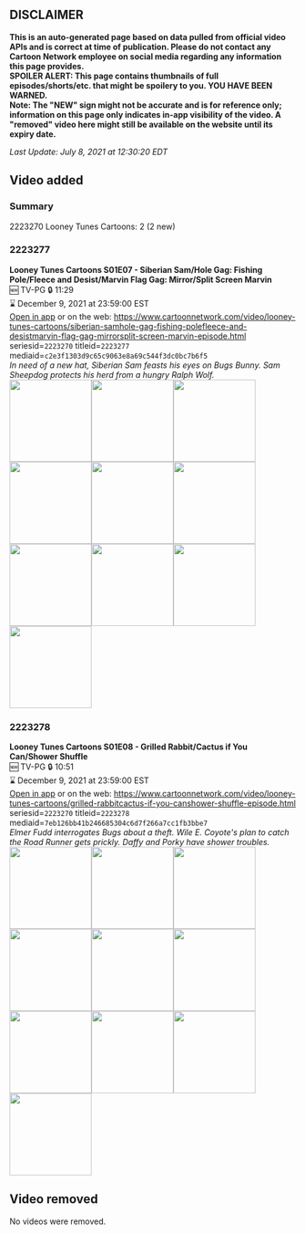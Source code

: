 ## DISCLAIMER
**This is an auto-generated page based on data pulled from official video APIs and is correct at time of publication. Please do not contact any Cartoon Network employee on social media regarding any information this page provides.**  
**SPOILER ALERT: This page contains thumbnails of full episodes/shorts/etc. that might be spoilery to you. YOU HAVE BEEN WARNED.**  
**Note: The "NEW" sign might not be accurate and is for reference only; information on this page only indicates in-app visibility of the video. A "removed" video here might still be available on the website until its expiry date.**  

_Last Update: July 8, 2021 at 12:30:20 EDT_
## Video added
### Summary
2223270 Looney Tunes Cartoons: 2 (2 new)  
### 2223277
**Looney Tunes Cartoons S01E07 - Siberian Sam/Hole Gag: Fishing Pole/Fleece and Desist/Marvin Flag Gag: Mirror/Split Screen Marvin**  
🆕 TV-PG 🔒 11:29  
⌛ December 9, 2021 at 23:59:00 EST  
[Open in app](https://cnvideo.sercomkc.org/redirector.html?type=cnapp&seriesid=2223270&titleid=2223277&mediaid=c2e3f1303d9c65c9063e8a69c544f3dc0bc7b6f5) or on the web: https://www.cartoonnetwork.com/video/looney-tunes-cartoons/siberian-samhole-gag-fishing-polefleece-and-desistmarvin-flag-gag-mirrorsplit-screen-marvin-episode.html  
seriesid=`2223270` titleid=`2223277` mediaid=`c2e3f1303d9c65c9063e8a69c544f3dc0bc7b6f5`  
_In need of a new hat, Siberian Sam feasts his eyes on Bugs Bunny. Sam Sheepdog protects his herd from a hungry Ralph Wolf._  
<a href="https://s3.amazonaws.com/cartoonorchestrator/2223277_001_1280x720.jpg"><img src="https://s3.amazonaws.com/cartoonorchestrator/2223277_001_640x360.jpg" height="144px" /></a><a href="https://s3.amazonaws.com/cartoonorchestrator/2223277_002_1280x720.jpg"><img src="https://s3.amazonaws.com/cartoonorchestrator/2223277_002_640x360.jpg" height="144px" /></a><a href="https://s3.amazonaws.com/cartoonorchestrator/2223277_003_1280x720.jpg"><img src="https://s3.amazonaws.com/cartoonorchestrator/2223277_003_640x360.jpg" height="144px" /></a><a href="https://s3.amazonaws.com/cartoonorchestrator/2223277_004_1280x720.jpg"><img src="https://s3.amazonaws.com/cartoonorchestrator/2223277_004_640x360.jpg" height="144px" /></a><a href="https://s3.amazonaws.com/cartoonorchestrator/2223277_005_1280x720.jpg"><img src="https://s3.amazonaws.com/cartoonorchestrator/2223277_005_640x360.jpg" height="144px" /></a><a href="https://s3.amazonaws.com/cartoonorchestrator/2223277_006_1280x720.jpg"><img src="https://s3.amazonaws.com/cartoonorchestrator/2223277_006_640x360.jpg" height="144px" /></a><a href="https://s3.amazonaws.com/cartoonorchestrator/2223277_007_1280x720.jpg"><img src="https://s3.amazonaws.com/cartoonorchestrator/2223277_007_640x360.jpg" height="144px" /></a><a href="https://s3.amazonaws.com/cartoonorchestrator/2223277_008_1280x720.jpg"><img src="https://s3.amazonaws.com/cartoonorchestrator/2223277_008_640x360.jpg" height="144px" /></a><a href="https://s3.amazonaws.com/cartoonorchestrator/2223277_009_1280x720.jpg"><img src="https://s3.amazonaws.com/cartoonorchestrator/2223277_009_640x360.jpg" height="144px" /></a><a href="https://s3.amazonaws.com/cartoonorchestrator/2223277_010_1280x720.jpg"><img src="https://s3.amazonaws.com/cartoonorchestrator/2223277_010_640x360.jpg" height="144px" /></a>
### 2223278
**Looney Tunes Cartoons S01E08 - Grilled Rabbit/Cactus if You Can/Shower Shuffle**  
🆕 TV-PG 🔒 10:51  
⌛ December 9, 2021 at 23:59:00 EST  
[Open in app](https://cnvideo.sercomkc.org/redirector.html?type=cnapp&seriesid=2223270&titleid=2223278&mediaid=7eb126bb41b246685304c6d7f266a7cc1fb3bbe7) or on the web: https://www.cartoonnetwork.com/video/looney-tunes-cartoons/grilled-rabbitcactus-if-you-canshower-shuffle-episode.html  
seriesid=`2223270` titleid=`2223278` mediaid=`7eb126bb41b246685304c6d7f266a7cc1fb3bbe7`  
_Elmer Fudd interrogates Bugs about a theft. Wile E. Coyote's plan to catch the Road Runner gets prickly. Daffy and Porky have shower troubles._  
<a href="https://s3.amazonaws.com/cartoonorchestrator/2223278_001_1280x720.jpg"><img src="https://s3.amazonaws.com/cartoonorchestrator/2223278_001_640x360.jpg" height="144px" /></a><a href="https://s3.amazonaws.com/cartoonorchestrator/2223278_002_1280x720.jpg"><img src="https://s3.amazonaws.com/cartoonorchestrator/2223278_002_640x360.jpg" height="144px" /></a><a href="https://s3.amazonaws.com/cartoonorchestrator/2223278_003_1280x720.jpg"><img src="https://s3.amazonaws.com/cartoonorchestrator/2223278_003_640x360.jpg" height="144px" /></a><a href="https://s3.amazonaws.com/cartoonorchestrator/2223278_004_1280x720.jpg"><img src="https://s3.amazonaws.com/cartoonorchestrator/2223278_004_640x360.jpg" height="144px" /></a><a href="https://s3.amazonaws.com/cartoonorchestrator/2223278_005_1280x720.jpg"><img src="https://s3.amazonaws.com/cartoonorchestrator/2223278_005_640x360.jpg" height="144px" /></a><a href="https://s3.amazonaws.com/cartoonorchestrator/2223278_006_1280x720.jpg"><img src="https://s3.amazonaws.com/cartoonorchestrator/2223278_006_640x360.jpg" height="144px" /></a><a href="https://s3.amazonaws.com/cartoonorchestrator/2223278_007_1280x720.jpg"><img src="https://s3.amazonaws.com/cartoonorchestrator/2223278_007_640x360.jpg" height="144px" /></a><a href="https://s3.amazonaws.com/cartoonorchestrator/2223278_008_1280x720.jpg"><img src="https://s3.amazonaws.com/cartoonorchestrator/2223278_008_640x360.jpg" height="144px" /></a><a href="https://s3.amazonaws.com/cartoonorchestrator/2223278_009_1280x720.jpg"><img src="https://s3.amazonaws.com/cartoonorchestrator/2223278_009_640x360.jpg" height="144px" /></a><a href="https://s3.amazonaws.com/cartoonorchestrator/2223278_010_1280x720.jpg"><img src="https://s3.amazonaws.com/cartoonorchestrator/2223278_010_640x360.jpg" height="144px" /></a>
## Video removed
No videos were removed.  
